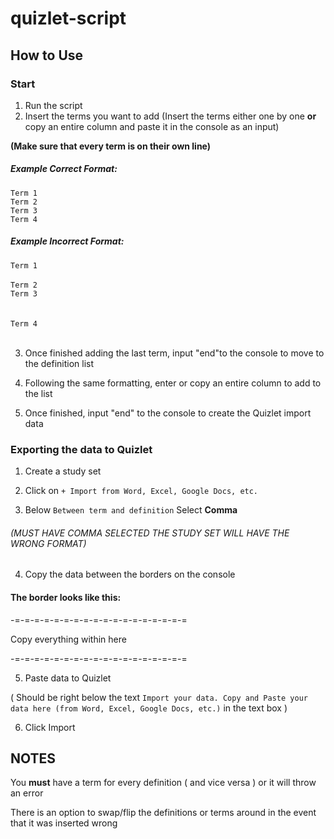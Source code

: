 # quizlet-script

## How to Use

### Start
1. Run the script
2. Insert the terms you want to add
 (Insert the terms either one by one **or** copy an entire column and paste it in the console as an input)
 
 **(Make sure that every term is on their own line)**
 
 ##### Example Correct Format: 
 
 `Term 1`
 <br>
 `Term 2`
 <br>
 `Term 3`
 <br>
`Term 4`
 <br>
 
##### Example Incorrect Format:
 
 `Term 1`
 <br>
 <br>
 `Term 2`
 <br>
 `Term 3`
 <br>
 <br>
 <br>
 `Term 4`
 <br>
 <br>
 
 3. Once finished adding the last term, input "end"to the console to move to the definition list
 
 4. Following the same formatting, enter or copy an entire column to add to the list
 
 5. Once finished, input "end" to the console to create the Quizlet import data
 
### Exporting the data to Quizlet

1. Create a study set

2. Click on `+ Import from Word, Excel, Google Docs, etc.`

3. Below `Between term and definition` Select **Comma** 

###### (MUST HAVE COMMA SELECTED THE STUDY SET WILL HAVE THE WRONG FORMAT)

4. Copy the data between the borders on the console

#### The border looks like this:

-=-=-=-=-=-=-=-=-=-=-=-=-=-=-=-=-=-=

Copy everything within here

-=-=-=-=-=-=-=-=-=-=-=-=-=-=-=-=-=-=

5. Paste data to Quizlet

( Should be right below the text `Import your data. Copy and Paste your data here (from Word, Excel, Google Docs, etc.)` in the text box )

6. Click Import

## NOTES

You **must** have a term for every definition ( and vice versa ) or it will throw an error

There is an option to swap/flip the definitions or terms around in the event that it was inserted wrong
